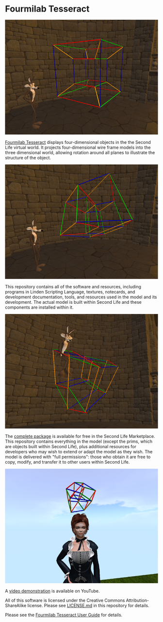 # Fourmilab Tesseract

![Fourmilab Tesseract](marketplace/images/fourd01.png)

[Fourmilab Tesseract](https://marketplace.secondlife.com/p/Fourmilab-Tesseract/23903981)
displays four-dimensional objects in the the Second Life virtual world.
It projects four-dimensional wire frame models into the three
dimensional world, allowing rotation around all planes to illustrate
the structure of the object.

![Fourmilab Tesseract](marketplace/images/fourd06.png)

This repository contains all of the software and resources, including
programs in Linden Scripting Language, textures, notecards, and
development documentation, tools, and resources used in the model and
its development.  The actual model is built within Second Life and
these components are installed within it.

![Fourmilab Tesseract](marketplace/images/fourd10.png)

The
[complete package](https://marketplace.secondlife.com/p/Fourmilab-Tesseract/23903981)
is available for free in the Second Life Marketplace.  This repository
contains everything in the model (except the prims, which are objects
built within Second Life), plus additional resources for developers who
may wish to extend or adapt the model as they wish.  The model is
delivered with "full permissions": those who obtain it are free to
copy, modify, and transfer it to other users within Second Life.

![Fourmilab Tesseract](marketplace/images/fourd20.png)

A [video demonstration](https://www.youtube.com/watch?v=MrK-Kz8HpJg)
is available on YouTube.

All of this software is licensed under the Creative Commons
Attribution-ShareAlike license.  Please see
[LICENSE.md](LICENSE.md) in this repository for details.

Please see the
[Fourmilab Tesseract User Guide](notecards/tesseract_user_guide.nc)
for details.
